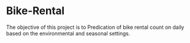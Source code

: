 # Bike-Rental
The objective of this project is to Predication of bike rental count on daily based on the environmental and seasonal settings. 
